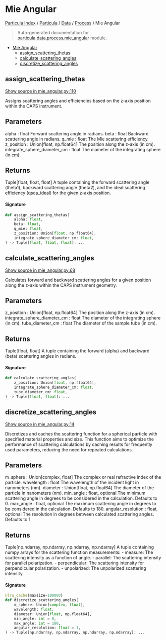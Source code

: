 # Mie Angular

[Particula Index](../../../README.md#particula-index) / [Particula](../../index.md#particula) / [Data](../index.md#data) / [Process](./index.md#process) / Mie Angular

> Auto-generated documentation for [particula.data.process.mie_angular](../../../../particula/data/process/mie_angular.py) module.

- [Mie Angular](#mie-angular)
  - [assign_scattering_thetas](#assign_scattering_thetas)
  - [calculate_scattering_angles](#calculate_scattering_angles)
  - [discretize_scattering_angles](#discretize_scattering_angles)

## assign_scattering_thetas

[Show source in mie_angular.py:110](../../../../particula/data/process/mie_angular.py#L110)

Assigns scattering angles and efficiencies based on the z-axis position
within the CAPS instrument.

Parameters
----------
alpha : float
    Forward scattering angle in radians.
beta : float
    Backward scattering angle in radians.
q_mie : float
    The Mie scattering efficiency.
z_position : Union[float, np.float64]
    The position along the z-axis (in cm).
integrate_sphere_diameter_cm : float
    The diameter of the integrating sphere (in cm).

Returns
-------
Tuple[float, float, float]
    A tuple containing the forward scattering angle (theta1), backward
    scattering angle (theta2), and the ideal scattering efficiency
    (qsca_ideal) for the given z-axis position.

#### Signature

```python
def assign_scattering_thetas(
    alpha: float,
    beta: float,
    q_mie: float,
    z_position: Union[float, np.float64],
    integrate_sphere_diameter_cm: float,
) -> Tuple[float, float, float]: ...
```



## calculate_scattering_angles

[Show source in mie_angular.py:68](../../../../particula/data/process/mie_angular.py#L68)

Calculates forward and backward scattering angles for a given position
along the z-axis within the CAPS instrument geometry.

Parameters
----------
z_position : Union[float, np.float64]
    The position along the z-axis (in cm).
integrate_sphere_diameter_cm : float
    The diameter of the integrating sphere (in cm).
tube_diameter_cm : float
    The diameter of the sample tube (in cm).

Returns
-------
Tuple[float, float]
    A tuple containing the forward (alpha) and backward (beta)
    scattering angles in radians.

#### Signature

```python
def calculate_scattering_angles(
    z_position: Union[float, np.float64],
    integrate_sphere_diameter_cm: float,
    tube_diameter_cm: float,
) -> Tuple[float, float]: ...
```



## discretize_scattering_angles

[Show source in mie_angular.py:14](../../../../particula/data/process/mie_angular.py#L14)

Discretizes and caches the scattering function for a spherical particle
with specified material properties and size. This function aims to optimize
the performance of scattering calculations by caching results for
frequently used parameters, reducing the need for repeated calculations.

Parameters
----------
m_sphere : Union[complex, float]
    The complex or real refractive index of the particle.
wavelength : float
    The wavelength of the incident light in nanometers (nm).
diameter : Union[float, np.float64]
    The diameter of the particle in nanometers (nm).
min_angle : float, optional
    The minimum scattering angle in degrees to be considered in the
    calculation. Defaults to 0.
max_angle : float, optional
    The maximum scattering angle in degrees to be considered in the
    calculation. Defaults to 180.
angular_resolution : float, optional
    The resolution in degrees between calculated scattering angles.
    Defaults to 1.

Returns
-------
Tuple[np.ndarray, np.ndarray, np.ndarray, np.ndarray]
A tuple containing numpy arrays for the scattering function measurements:
    - measure: The scattering intensity as a function of angle.
    - parallel: The scattering intensity for parallel polarization.
    - perpendicular: The scattering intensity for
        perpendicular polarization.
    - unpolarized: The unpolarized scattering intensity.

#### Signature

```python
@lru_cache(maxsize=100000)
def discretize_scattering_angles(
    m_sphere: Union[complex, float],
    wavelength: float,
    diameter: Union[float, np.float64],
    min_angle: int = 0,
    max_angle: int = 180,
    angular_resolution: float = 1,
) -> Tuple[np.ndarray, np.ndarray, np.ndarray, np.ndarray]: ...
```